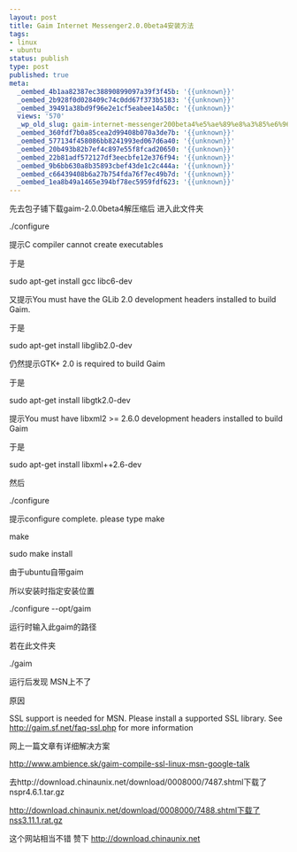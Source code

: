 ```yaml
---
layout: post
title: Gaim Internet Messenger2.0.0beta4安装方法
tags:
- linux
- ubuntu
status: publish
type: post
published: true
meta:
  _oembed_4b1aa82387ec38890899097a39f3f45b: '{{unknown}}'
  _oembed_2b928f0d028409c74c0dd67f373b5183: '{{unknown}}'
  _oembed_39491a38bd9f96e2e1cf5eabee14a50c: '{{unknown}}'
  views: '570'
  _wp_old_slug: gaim-internet-messenger200beta4%e5%ae%89%e8%a3%85%e6%96%b9%e6%b3%95
  _oembed_360fdf7b0a85cea2d99408b070a3de7b: '{{unknown}}'
  _oembed_577134f458086bb8241993ed067d6a40: '{{unknown}}'
  _oembed_20b493b82b7ef4c897e55f8fcad20650: '{{unknown}}'
  _oembed_22b81adf572127df3eecbfe12e376f94: '{{unknown}}'
  _oembed_9b6bb630a8b35893cbef43de1c2c444a: '{{unknown}}'
  _oembed_c66439408b6a27b754fda76f7ec49b7d: '{{unknown}}'
  _oembed_1ea8b49a1465e394bf78ec5959fdf623: '{{unknown}}'
---
```

先去包子铺下载gaim-2.0.0beta4解压缩后 进入此文件夹

./configure

提示C compiler cannot create executables

于是

sudo apt-get install gcc libc6-dev

又提示You must have the GLib 2.0 development headers installed to build Gaim.

于是

sudo apt-get install libglib2.0-dev

仍然提示GTK+ 2.0 is required to build Gaim

于是

sudo apt-get install libgtk2.0-dev

提示You must have libxml2 &gt;= 2.6.0 development headers installed to build Gaim

于是

sudo apt-get install libxml++2.6-dev

然后

./configure

提示configure complete. please type make

make

sudo make install

由于ubuntu自带gaim

所以安装时指定安装位置

./configure --opt/gaim

运行时输入此gaim的路径

若在此文件夹

./gaim

运行后发现 MSN上不了

原因

SSL support is needed for MSN. Please install a supported SSL library. See <a href="http://gaim.sf.net/faq-ssl.php">http://gaim.sf.net/faq-ssl.php</a> for more information

网上一篇文章有详细解决方案

http://www.ambience.sk/gaim-compile-ssl-linux-msn-google-talk

去http://download.chinaunix.net/download/0008000/7487.shtml下载了nspr4.6.1.tar.gz

http://download.chinaunix.net/download/0008000/7488.shtml下载了nss3.11.1.rat.gz

这个网站相当不错 赞下 http://download.chinaunix.net
